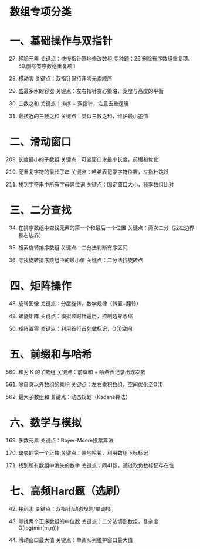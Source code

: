 
# 数组专项分类

# 一、基础操作与双指针

27. 移除元素
关键点：快慢指针原地修改数组
变种题：26.删除有序数组重复项、80.删除有序数组重复项II

283. 移动零
关键点：双指针保持非零元素顺序

11. 盛最多水的容器
关键点：左右指针贪心策略，宽度与高度的平衡

15. 三数之和
关键点：排序 + 双指针，注意去重逻辑

16. 最接近的三数之和
关键点：类似三数之和，维护最小差值

# 二、滑动窗口

209. 长度最小的子数组
关键点：可变窗口求最小长度，前缀和优化

3. 无重复字符的最长子串
关键点：哈希表记录字符位置，左指针跳跃

438. 找到字符串中所有字母异位词
关键点：固定窗口大小，频率数组比对

# 三、二分查找

34. 在排序数组中查找元素的第一个和最后一个位置
关键点：两次二分（找左边界和右边界）

33. 搜索旋转排序数组
关键点：二分法判断有序区间

153. 寻找旋转排序数组中的最小值
关键点：二分法找旋转点

# 四、矩阵操作

48. 旋转图像
关键点：分层旋转，数学规律（转置+翻转）

54. 螺旋矩阵
关键点：模拟顺时针遍历，控制边界收缩

73. 矩阵置零
关键点：利用首行首列做标记，O(1)空间

# 五、前缀和与哈希

560. 和为 K 的子数组
关键点：前缀和 + 哈希表记录出现次数

238. 除自身以外数组的乘积
关键点：左右乘积数组，空间优化至O(1)

53. 最大子数组和
关键点：动态规划（Kadane算法）

# 六、数学与模拟

169. 多数元素
关键点：Boyer-Moore投票算法

41. 缺失的第一个正数
关键点：原地哈希，利用数组下标标记

448. 找到所有数组中消失的数字
关键点：同41题，通过取负数标记存在性

# 七、高频Hard题（选刷）

42. 接雨水
关键点：双指针/动态规划/单调栈

4. 寻找两个正序数组的中位数
关键点：二分法切割数组，复杂度O(log(min(m,n)))

239. 滑动窗口最大值
关键点：单调队列维护窗口最大值


